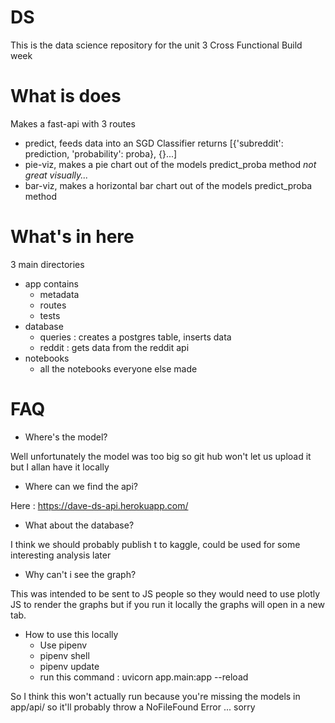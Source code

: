 # DS

This is the data science repository for the unit 3 Cross Functional Build week

# What is does
Makes a fast-api with 3 routes
- predict, feeds data into an SGD Classifier returns [{'subreddit': prediction, 'probability': proba}, {}...]
- pie-viz, makes a pie chart out of the models predict_proba method *not great visually...*
- bar-viz, makes a horizontal bar chart out of the models predict_proba method

# What's in here
3 main directories

- app contains
  - metadata
  - routes
  - tests
- database
  - queries : creates a postgres table, inserts data
  - reddit : gets data from the reddit api
- notebooks
  - all the notebooks everyone else made

# FAQ
- Where's the model?

Well unfortunately the model was too big so git hub won't let us upload it but I allan have it locally

- Where can we find the api?

Here : https://dave-ds-api.herokuapp.com/

- What about the database?

I think we should probably publish  t to kaggle, could be used for some interesting analysis later

- Why can't i see the graph?

This was intended to be sent to JS people so they would need to use plotly JS to render the graphs but if you run it 
locally the graphs will open in a new tab.

- How to use this locally
  - Use pipenv
  - pipenv shell
  - pipenv update
  - run this command : uvicorn app.main:app --reload

So I think this won't actually run because you're missing the models in app/api/ so it'll probably throw a
NoFileFound Error ... sorry
